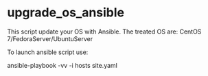 # upgrade_os_ansible

This script update your OS with Ansible. The treated OS are: CentOS 7/FedoraServer/UbuntuServer 

To launch ansible script use:

ansible-playbook -vv -i hosts site.yaml
